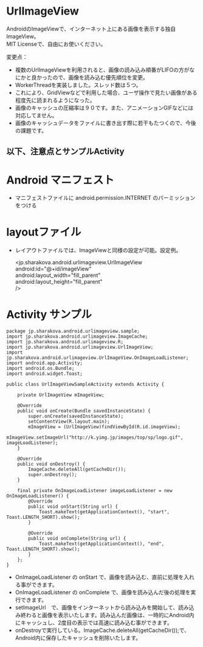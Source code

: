 # UrlImageView

AndroidのImageViewで、インターネット上にある画像を表示する独自ImageView。  
MIT Licenseで、自由にお使いください。  

変更点：
* 複数のUrlImageViewを利用されると、画像の読み込み順番がLIFOの方がなにかと良かったので、画像を読み込む優先順位を変更。
* WorkerThreadを実装しました。スレッド数は５つ。
* これにより、GridViewなどで利用した場合、ユーザ操作で見たい画像がある程度先に読まれるようになった。
* 画像のキャッシュの圧縮率は９０です。また、アニメーションGIFなどには対応してません。
* 画像のキャッシュデータをファイルに書き出す際に若干もたつくので、今後の課題です。

## 以下、注意点とサンプルActivity

# Android マニフェスト
* マニフェストファイルに android.permission.INTERNET のパーミッションをつける

    <uses-permission android:name="android.permission.INTERNET"/>    

# layoutファイル
* レイアウトファイルでは、ImageViewと同様の設定が可能。設定例。

    <jp.sharakova.android.urlimageview.UrlImageView    
        android:id="@+id/imageView"    
        android:layout_width="fill_parent"     
        android:layout_height="fill_parent"    
        />    

# Activity サンプル
    package jp.sharakova.android.urlimageview.sample;    
    import jp.sharakova.android.urlimageview.ImageCache;    
    import jp.sharakova.android.urlimageview.R;    
    import jp.sharakova.android.urlimageview.UrlImageView;    
    import jp.sharakova.android.urlimageview.UrlImageView.OnImageLoadListener;    
    import android.app.Activity;    
    import android.os.Bundle;    
    import android.widget.Toast;    
    
    public class UrlImageViewSampleActivity extends Activity {    
    
	    private UrlImageView mImageView;    
    
	    @Override    
	    public void onCreate(Bundle savedInstanceState) {    
		    super.onCreate(savedInstanceState);    
		    setContentView(R.layout.main);    
		    mImageView = (UrlImageView)findViewById(R.id.imageView);    
		    mImageView.setImageUrl("http://k.yimg.jp/images/top/sp/logo.gif", imageLoadListener);    
	    }    
    
        @Override    
        public void onDestroy() {    
            ImageCache.deleteAll(getCacheDir());    
            super.onDestroy();    
        }    
    
        final private OnImageLoadListener imageLoadListener = new OnImageLoadListener() {    
            @Override    
            public void onStart(String url) {    
                Toast.makeText(getApplicationContext(), "start", Toast.LENGTH_SHORT).show();    
            }    
    
            @Override    
            public void onComplete(String url) {    
                Toast.makeText(getApplicationContext(), "end", Toast.LENGTH_SHORT).show();    
            }    
        };    
    }    


* OnImageLoadListener の onStart で、画像を読み込む、直前に処理を入れる事ができます。
* OnImageLoadListener の onComplete で、画像を読み込んだ後の処理を実行できます。
* setImageUrl　で、画像をインターネットから読み込みを開始して、読み込み終わると画像を表示いたします。読み込んだ画像は、一時的にAndroid内にキャッシュし、2度目の表示では高速に読み込む事ができます。
* onDestroyで実行している。ImageCache.deleteAll(getCacheDir());で、Android内に保存したキャッシュを削除いたします。